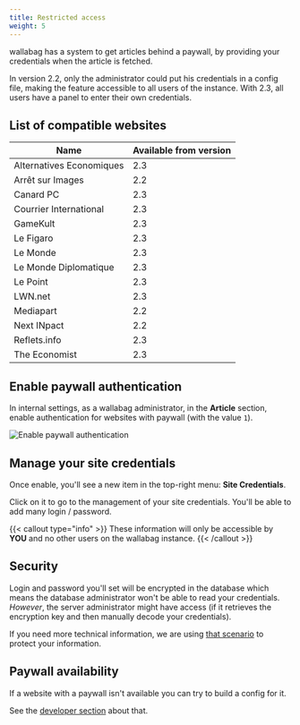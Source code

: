 ```yaml
---
title: Restricted access
weight: 5
---
```


wallabag has a system to get articles behind a paywall, by providing your credentials when the article is fetched.

In version 2.2, only the administrator could put his credentials in a config file, making the feature accessible to all users of the instance. With 2.3, all users have a panel to enter their own credentials.

## List of compatible websites

| Name | Available from version |
| ------|-------- |
| Alternatives Economiques | 2.3 |
| Arrêt sur Images | 2.2 |
| Canard PC | 2.3 |
| Courrier International | 2.3 |
| GameKult | 2.3 |
| Le Figaro | 2.3 |
| Le Monde | 2.3 |
| Le Monde Diplomatique | 2.3 |
| Le Point | 2.3 |
| LWN.net | 2.3 |
| Mediapart | 2.2 |
| Next INpact | 2.2 |
| Reflets.info | 2.3 |
| The Economist | 2.3 |


## Enable paywall authentication

In internal settings, as a wallabag administrator, in the **Article** section, enable authentication for websites with paywall (with the value `1`).

![Enable paywall authentication](../../../img/user/paywall_auth.png)

## Manage your site credentials

Once enable, you'll see a new item in the top-right menu: **Site Credentials**.

Click on it to go to the management of your site credentials. You'll be able to add many login / password.

{{< callout type="info" >}}
These information will only be accessible by **YOU** and no other users on the wallabag instance.
{{< /callout >}}

## Security

Login and password you'll set will be encrypted in the database which means the database administrator won't be able to read your credentials. _However_, the server administrator might have access (if it retrieves the encryption key and then manually decode your credentials).

If you need more technical information, we are using [that scenario](https://github.com/defuse/php-encryption/blob/master/docs/Tutorial.md#scenario-1-keep-data-secret-from-the-database-administrator) to protect your information.

## Paywall availability

If a website with a paywall isn't available you can try to build a config for it.

See the [developer section](../../developer/paywall.md) about that.
